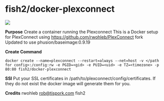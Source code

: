 # fish2/docker-plexconnect
[![](https://images.microbadger.com/badges/image/fish2/docker-plexconnect.svg)](https://microbadger.com/images/fish2/docker-plexconnect "Get your own image badge on microbadger.com")

**Purpose**
Create a container running the Plexconnect
This is a Docker setup for PlexConnect using https://github.com/rwohleb/PlexConnect fork Updated to use phusion/baseimage:0.9.19

**Create Command**

	docker create --name=plexconnect --restart=always --net=host -v </path for config>:/config:rw -e PGID=<gid> -e PUID=<uid> -e TZ=<timezone> -p 80:80 fish2/docker-plexconnect

**SSl**
Put your SSL certificates in /path/to/plexconnect/config/certificates. If they do not exist the docker image will generate them for you.

**Credits**
rwohleb <rob@tispork.com>
fish2
